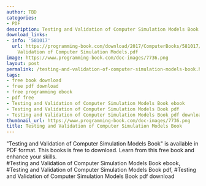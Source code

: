 ```yaml
---
author: TBD
categories:
- PDF
description: Testing and Validation of Computer Simulation Models Book
download_links:
- info: '581017'
  url: https://programming-book.com/download/2017/ComputerBooks/581017/Testing and
    Validation of Computer Simulation Models.pdf
image: https://www.programming-book.com/doc-images/7736.png
layout: post
permalink: /testing-and-validation-of-computer-simulation-models-book.html
tags:
- free book download
- free pdf download
- free programming ebook
- pdf free
- Testing and Validation of Computer Simulation Models Book ebook
- Testing and Validation of Computer Simulation Models Book pdf
- Testing and Validation of Computer Simulation Models Book pdf download
thumbnail_url: https://www.programming-book.com/doc-images/7736.png
title: Testing and Validation of Computer Simulation Models Book
---
```


 
<div class="item-desc text-justify">
  "Testing and Validation of Computer Simulation Models Book" is available in PDF format. This books is free to download. Learn from this free book and enhance your skills.
  <br>
  #Testing and Validation of Computer Simulation Models Book ebook, #Testing and Validation of Computer Simulation Models Book pdf, #Testing and Validation of Computer Simulation Models Book pdf download
</div>
